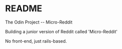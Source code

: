# README

The Odin Project -- Micro-Reddit

Building a junior version of Reddit called 'Micro-Reddit'

No front-end, just rails-based.
